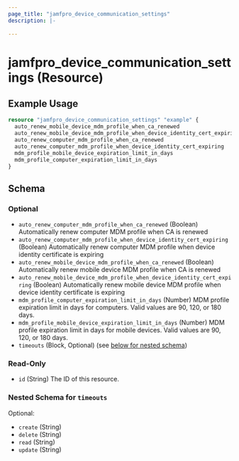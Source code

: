 ```yaml
---
page_title: "jamfpro_device_communication_settings"
description: |-
  
---
```


# jamfpro_device_communication_settings (Resource)


## Example Usage
```terraform
resource "jamfpro_device_communication_settings" "example" {
  auto_renew_mobile_device_mdm_profile_when_ca_renewed                    = true
  auto_renew_mobile_device_mdm_profile_when_device_identity_cert_expiring = true
  auto_renew_computer_mdm_profile_when_ca_renewed                         = true
  auto_renew_computer_mdm_profile_when_device_identity_cert_expiring      = true
  mdm_profile_mobile_device_expiration_limit_in_days                      = 90
  mdm_profile_computer_expiration_limit_in_days                           = 90
}
```

<!-- schema generated by tfplugindocs -->
## Schema

### Optional

- `auto_renew_computer_mdm_profile_when_ca_renewed` (Boolean) Automatically renew computer MDM profile when CA is renewed
- `auto_renew_computer_mdm_profile_when_device_identity_cert_expiring` (Boolean) Automatically renew computer MDM profile when device identity certificate is expiring
- `auto_renew_mobile_device_mdm_profile_when_ca_renewed` (Boolean) Automatically renew mobile device MDM profile when CA is renewed
- `auto_renew_mobile_device_mdm_profile_when_device_identity_cert_expiring` (Boolean) Automatically renew mobile device MDM profile when device identity certificate is expiring
- `mdm_profile_computer_expiration_limit_in_days` (Number) MDM profile expiration limit in days for computers. Valid values are 90, 120, or 180 days.
- `mdm_profile_mobile_device_expiration_limit_in_days` (Number) MDM profile expiration limit in days for mobile devices. Valid values are 90, 120, or 180 days.
- `timeouts` (Block, Optional) (see [below for nested schema](#nestedblock--timeouts))

### Read-Only

- `id` (String) The ID of this resource.

<a id="nestedblock--timeouts"></a>
### Nested Schema for `timeouts`

Optional:

- `create` (String)
- `delete` (String)
- `read` (String)
- `update` (String)